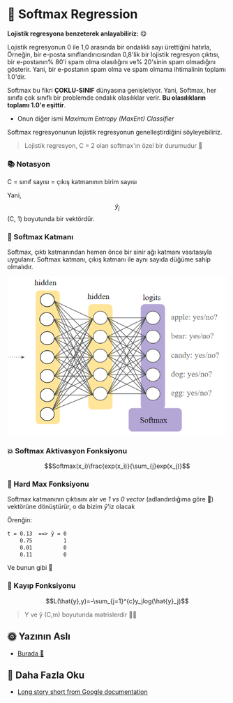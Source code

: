 # 🎨 Softmax Regression

**Lojistik regresyona benzeterek anlayabiliriz:** 😋

Lojistik regresyonun 0 ile 1,0 arasında bir ondalıklı sayı ürettiğini hatırla, Örneğin, bir e-posta sınıflandırıcısından 0,8'lik bir lojistik regresyon çıktısı, bir e-postanın% 80'i spam olma olasılığını ve% 20'sinin spam olmadığını gösterir. Yani, bir e-postanın spam olma ve spam olmama ihtimalinin toplamı 1.0'dir.

Softmax bu fikri **ÇOKLU-SINIF** dünyasına genişletiyor. Yani, Softmax, her sınıfa çok sınıflı bir problemde ondalık olasılıklar verir. **Bu olasılıkların toplamı 1.0'e eşittir**.

* Onun diğer ismi _Maximum Entropy \(MaxEnt\) Classifier_

Softmax regresyonunun lojistik regresyonun genelleştirdiğini söyleyebiliriz.

> Lojistik regresyon, C = 2 olan softmax'ın özel bir durumudur 🤔

### 📚 Notasyon

C = sınıf sayısı = çıkış katmanının birim sayısı

Yani, $$\hat{y}_j$$ \(C, 1\) boyutunda bir vektördür.

### 🎨 Softmax Katmanı

Softmax, çıktı katmanından hemen önce bir sinir ağı katmanı vasıtasıyla uygulanır. Softmax katmanı, çıkış katmanı ile aynı sayıda düğüme sahip olmalıdır.

![](../.gitbook/assets/SoftmaxLayer.png)

### 💥 Softmax Aktivasyon Fonksiyonu

$$Softmax(x_i)\frac{exp(x_i)}{\sum_{j}exp(x_j)}$$

### 🔨 Hard Max Fonksiyonu

Softmax katmanının çıktısını alır ve _1 vs 0 vector_ \(adlandırdığıma göre 🤭\) vektörüne dönüştürür, o da bizim _ŷ_'iz olacak

Örenğin:

```text
t = 0.13  ==> ̂y = 0
    0.75          1
    0.01          0
    0.11          0
```

Ve bunun gibi 🐾

### 🔎 Kayıp Fonksiyonu

$$L(\hat{y},y)=-\sum_{j=1}^{c}y_jlog(\hat{y}_j)$$

> Y ve ŷ \(C,m\) boyutunda matrislerdir 👩‍🔧

## 🌞 Yazının Aslı

* [Burada 🐾](https://dl.asmaamir.com/0-nnconcepts/8-multiclassclassification)

## 🧐 Daha Fazla Oku

* [Long story short from Google documentation](https://developers.google.com/machine-learning/crash-course/multi-class-neural-networks/softmax)

